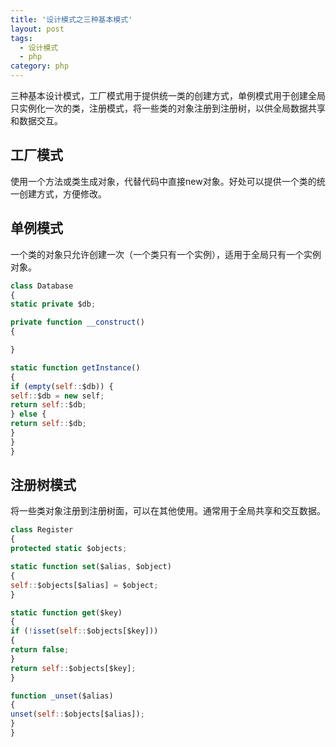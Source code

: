 ```yaml
---
title: '设计模式之三种基本模式'
layout: post
tags:
  - 设计模式
  - php
category: php
---
```


三种基本设计模式，工厂模式用于提供统一类的创建方式，单例模式用于创建全局只实例化一次的类，注册模式，将一些类的对象注册到注册树，以供全局数据共享和数据交互。

<!--more-->

## 工厂模式

使用一个方法或类生成对象，代替代码中直接new对象。好处可以提供一个类的统一创建方式，方便修改。

## 单例模式

一个类的对象只允许创建一次（一个类只有一个实例），适用于全局只有一个实例对象。

```javascript
class Database
{
static private $db;

private function __construct()
{

}

static function getInstance()
{
if (empty(self::$db)) {
self::$db = new self;
return self::$db;
} else {
return self::$db;
}
}
}
```

## 注册树模式

将一些类对象注册到注册树面，可以在其他使用。通常用于全局共享和交互数据。

```javascript
class Register
{
protected static $objects;

static function set($alias, $object)
{
self::$objects[$alias] = $object;
}

static function get($key)
{
if (!isset(self::$objects[$key]))
{
return false;
}
return self::$objects[$key];
}

function _unset($alias)
{
unset(self::$objects[$alias]);
}
}
```









